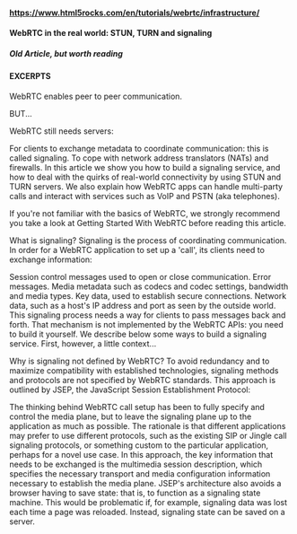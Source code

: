 #### https://www.html5rocks.com/en/tutorials/webrtc/infrastructure/
#### WebRTC in the real world: STUN, TURN and signaling
##### Old Article, but worth reading
#### EXCERPTS

WebRTC enables peer to peer communication.

BUT...

WebRTC still needs servers:

For clients to exchange metadata to coordinate communication: this is called signaling.
To cope with network address translators (NATs) and firewalls.
In this article we show you how to build a signaling service, and how to deal with the quirks of real-world connectivity by using STUN and TURN servers. We also explain how WebRTC apps can handle multi-party calls and interact with services such as VoIP and PSTN (aka telephones).

If you're not familiar with the basics of WebRTC, we strongly recommend you take a look at Getting Started With WebRTC before reading this article.

What is signaling?
Signaling is the process of coordinating communication. In order for a WebRTC application to set up a 'call', its clients need to exchange information:

Session control messages used to open or close communication.
Error messages.
Media metadata such as codecs and codec settings, bandwidth and media types.
Key data, used to establish secure connections.
Network data, such as a host's IP address and port as seen by the outside world.
This signaling process needs a way for clients to pass messages back and forth. That mechanism is not implemented by the WebRTC APIs: you need to build it yourself. We describe below some ways to build a signaling service. First, however, a little context...

Why is signaling not defined by WebRTC?
To avoid redundancy and to maximize compatibility with established technologies, signaling methods and protocols are not specified by WebRTC standards. This approach is outlined by JSEP, the JavaScript Session Establishment Protocol:

The thinking behind WebRTC call setup has been to fully specify and control the media plane, but to leave the signaling plane up to the application as much as possible. The rationale is that different applications may prefer to use different protocols, such as the existing SIP or Jingle call signaling protocols, or something custom to the particular application, perhaps for a novel use case. In this approach, the key information that needs to be exchanged is the multimedia session description, which specifies the necessary transport and media configuration information necessary to establish the media plane.
JSEP's architecture also avoids a browser having to save state: that is, to function as a signaling state machine. This would be problematic if, for example, signaling data was lost each time a page was reloaded. Instead, signaling state can be saved on a server.
